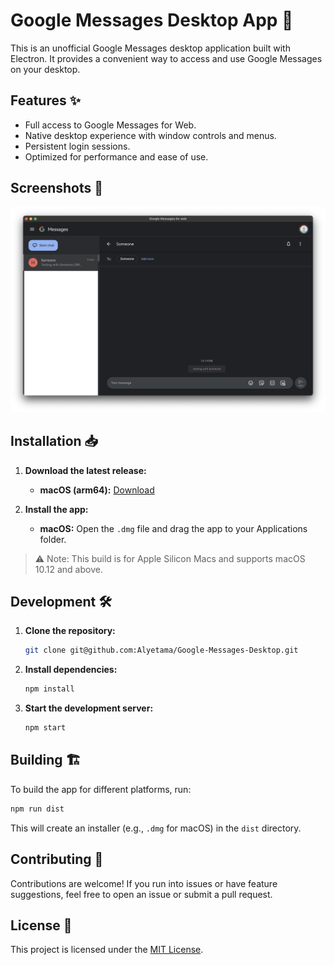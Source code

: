 # Google Messages Desktop App 💬

This is an unofficial Google Messages desktop application built with Electron. It provides a convenient way to access and use Google Messages on your desktop.

## Features ✨

- Full access to Google Messages for Web.
- Native desktop experience with window controls and menus.
- Persistent login sessions.
- Optimized for performance and ease of use.

## Screenshots 📸

![Screenshot](assets/screenshot.png)

## Installation 📥

1. **Download the latest release:**
   - **macOS (arm64):** [Download](https://github.com/Alyetama/Google-Messages-Desktop/releases/download/v1.0.0/Google.Messages.Desktop-v1.0.0-arm64.dmg)

2. **Install the app:**
   - **macOS:** Open the `.dmg` file and drag the app to your Applications folder.

> ⚠️ Note: This build is for Apple Silicon Macs and supports macOS 10.12 and above.

## Development 🛠️

1. **Clone the repository:**

   ```bash
   git clone git@github.com:Alyetama/Google-Messages-Desktop.git
   ```

2. **Install dependencies:**

   ```bash
   npm install
   ```

3. **Start the development server:**

   ```bash
   npm start
   ```

## Building 🏗️

To build the app for different platforms, run:

```bash
npm run dist
```

This will create an installer (e.g., `.dmg` for macOS) in the `dist` directory.

## Contributing 🤝

Contributions are welcome! If you run into issues or have feature suggestions, feel free to open an issue or submit a pull request.

## License 📜

This project is licensed under the [MIT License](https://opensource.org/license/mit).
